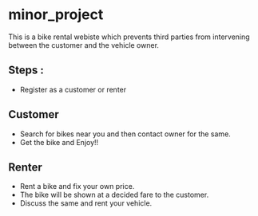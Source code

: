 # minor_project
This is a bike rental webiste which prevents third parties from intervening between the customer and the vehicle owner.

## Steps :
* Register as a customer or renter

## Customer
* Search for bikes near you and then contact owner for the same.
* Get the bike and Enjoy!!

## Renter
* Rent a bike and fix your own price.
* The bike will be shown at a decided fare to the customer.
* Discuss the same and rent your vehicle.
